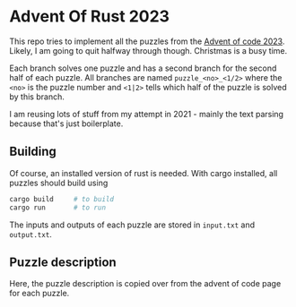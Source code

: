 # Advent Of Rust 2023

This repo tries to implement all the puzzles from the [Advent of code 2023](https://adventofcode.com/). Likely, I am going to quit halfway through though. Christmas is a busy time.

Each branch solves one puzzle and has a second branch for the second half of each puzzle. All branches are named `puzzle_<no>_<1/2>` where the `<no>` is the puzzle number and `<1|2>` tells which half of the puzzle is solved by this branch.

I am reusing lots of stuff from my attempt in 2021 - mainly the text parsing because that's just boilerplate.

## Building

Of course, an installed version of rust is needed. With cargo installed, all puzzles should build using
```bash
cargo build     # to build
cargo run       # to run
```

The inputs and outputs of each puzzle are stored in `input.txt` and `output.txt`.

## Puzzle description

Here, the puzzle description is copied over from the advent of code page for each puzzle.
